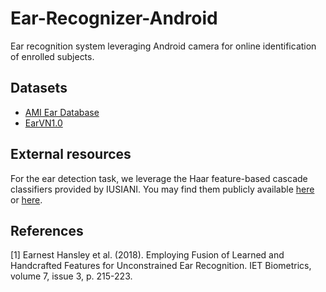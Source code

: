 # Ear-Recognizer-Android
Ear recognition system leveraging Android camera for online identification of enrolled subjects.

## Datasets
- [AMI Ear Database](https://ctim.ulpgc.es/research_works/ami_ear_database/)
- [EarVN1.0](https://data.mendeley.com/datasets/yws3v3mwx3/4)

## External resources

For the ear detection task, we leverage the Haar feature-based cascade classifiers provided by IUSIANI. You may find them publicly available [here](https://github.com/DiUS/Physiognomy/tree/master/python/haarcascades) or [here](https://github.com/opencv/opencv/blob/e33bfb5ebfcf51b5f15995c08fd68a6b2ecb2f1e/data/haarcascades).

## References
[1] Earnest Hansley et al. (2018). Employing Fusion of Learned and Handcrafted Features for Unconstrained Ear Recognition. IET Biometrics, volume 7, issue 3, p. 215-223.
